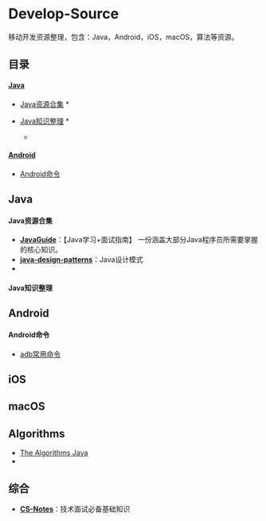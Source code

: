 # Develop-Source
移动开发资源整理，包含：Java，Android，iOS，macOS，算法等资源。



## 目录

#### [Java](#Java)

* [Java资源合集](#Java资源合集)
  * 
* [Java知识整理](#Java知识整理)
  * 

  * 

#### [Android](#Android)

* [Android命令](#Android命令)

## Java

#### Java资源合集

* [**JavaGuide**](https://github.com/Snailclimb/JavaGuide)：【Java学习+面试指南】 一份涵盖大部分Java程序员所需要掌握的核心知识。
* [**java-design-patterns**](https://github.com/iluwatar/java-design-patterns)：Java设计模式
* 



#### Java知识整理





## Android

#### Android命令

* [adb常用命令](/Android/Android常用命令/adb常用命令.md)





## iOS







## macOS







## Algorithms

* [The Algorithms Java](https://github.com/TheAlgorithms/Java)
* 



## 综合

* [**CS-Notes**](https://github.com/CyC2018/CS-Notes)：技术面试必备基础知识